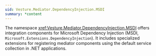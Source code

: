 ```yaml
---
uid: Vesture.Mediator.DependencyInjection.MSDI
summary: *content
---
```


The namespace <xref:Vesture.Mediator.DependencyInjection.MSDI> offers integration components 
for Microsoft Dependency Injection (MSDI, `Microsoft.Extensions.DependencyInjection`). It includes specialized extensions for registering mediator 
components using the default service collection in .NET applications.
